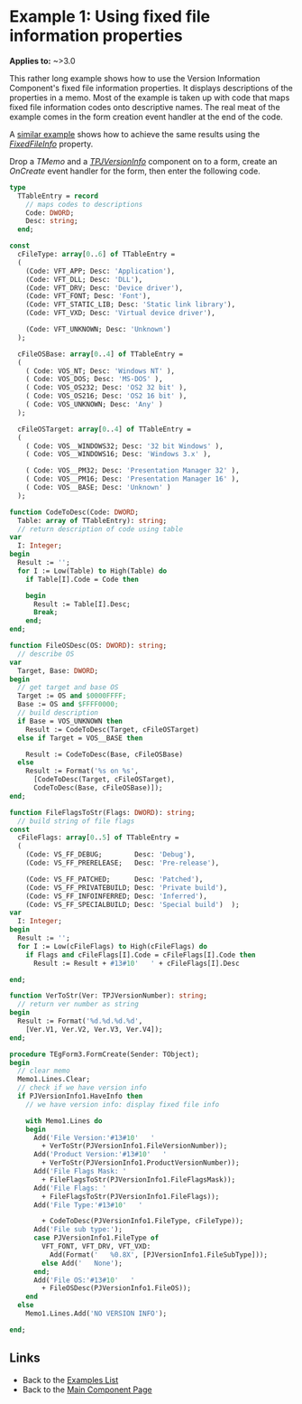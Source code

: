 # Example 1: Using fixed file information properties

**Applies to:** ~>3.0

This rather long example shows how to use the Version Information Component's fixed file information properties. It displays descriptions of the properties in a memo. Most of the example is taken up with code that maps fixed file information codes onto descriptive names. The real meat of the example comes in the form creation event handler at the end of the code.

A [similar example](./Example2.md) shows how to achieve the same results using the _[FixedFileInfo](../API/TPJVersionInfo-FixedFileInfo.md)_ property.

Drop a _TMemo_ and a _[TPJVersionInfo](../API/TPJVersionInfo.md)_ component on to a form, create an _OnCreate_ event handler for the form, then enter the following code.

```pascal
type
  TTableEntry = record
    // maps codes to descriptions
    Code: DWORD;
    Desc: string;
  end;

const
  cFileType: array[0..6] of TTableEntry =
  (
    (Code: VFT_APP; Desc: 'Application'),
    (Code: VFT_DLL; Desc: 'DLL'),
    (Code: VFT_DRV; Desc: 'Device driver'),
    (Code: VFT_FONT; Desc: 'Font'),
    (Code: VFT_STATIC_LIB; Desc: 'Static link library'),
    (Code: VFT_VXD; Desc: 'Virtual device driver'),

    (Code: VFT_UNKNOWN; Desc: 'Unknown')
  );

  cFileOSBase: array[0..4] of TTableEntry =
  (
    ( Code: VOS_NT; Desc: 'Windows NT' ),
    ( Code: VOS_DOS; Desc: 'MS-DOS' ),
    ( Code: VOS_OS232; Desc: 'OS2 32 bit' ),
    ( Code: VOS_OS216; Desc: 'OS2 16 bit' ),
    ( Code: VOS_UNKNOWN; Desc: 'Any' )
  );

  cFileOSTarget: array[0..4] of TTableEntry =
  (
    ( Code: VOS__WINDOWS32; Desc: '32 bit Windows' ),
    ( Code: VOS__WINDOWS16; Desc: 'Windows 3.x' ),

    ( Code: VOS__PM32; Desc: 'Presentation Manager 32' ),
    ( Code: VOS__PM16; Desc: 'Presentation Manager 16' ),
    ( Code: VOS__BASE; Desc: 'Unknown' )
  );

function CodeToDesc(Code: DWORD;
  Table: array of TTableEntry): string;
  // return description of code using table
var
  I: Integer;
begin
  Result := '';
  for I := Low(Table) to High(Table) do
    if Table[I].Code = Code then

    begin
      Result := Table[I].Desc;
      Break;
    end;
end;

function FileOSDesc(OS: DWORD): string;
  // describe OS
var
  Target, Base: DWORD;
begin
  // get target and base OS
  Target := OS and $0000FFFF;
  Base := OS and $FFFF0000;
  // build description
  if Base = VOS_UNKNOWN then
    Result := CodeToDesc(Target, cFileOSTarget)
  else if Target = VOS__BASE then

    Result := CodeToDesc(Base, cFileOSBase)
  else
    Result := Format('%s on %s',
      [CodeToDesc(Target, cFileOSTarget),
      CodeToDesc(Base, cFileOSBase)]);
end;

function FileFlagsToStr(Flags: DWORD): string;
  // build string of file flags
const
  cFileFlags: array[0..5] of TTableEntry =
  (
    (Code: VS_FF_DEBUG;        Desc: 'Debug'),
    (Code: VS_FF_PRERELEASE;   Desc: 'Pre-release'),

    (Code: VS_FF_PATCHED;      Desc: 'Patched'),
    (Code: VS_FF_PRIVATEBUILD; Desc: 'Private build'),
    (Code: VS_FF_INFOINFERRED; Desc: 'Inferred'),
    (Code: VS_FF_SPECIALBUILD; Desc: 'Special build')  );
var
  I: Integer;
begin
  Result := '';
  for I := Low(cFileFlags) to High(cFileFlags) do
    if Flags and cFileFlags[I].Code = cFileFlags[I].Code then
      Result := Result + #13#10'   ' + cFileFlags[I].Desc

end;

function VerToStr(Ver: TPJVersionNumber): string;
  // return ver number as string
begin
  Result := Format('%d.%d.%d.%d',
    [Ver.V1, Ver.V2, Ver.V3, Ver.V4]);
end;

procedure TEgForm3.FormCreate(Sender: TObject);
begin
  // clear memo
  Memo1.Lines.Clear;
  // check if we have version info
  if PJVersionInfo1.HaveInfo then
    // we have version info: display fixed file info

    with Memo1.Lines do
    begin
      Add('File Version:'#13#10'   '
        + VerToStr(PJVersionInfo1.FileVersionNumber));
      Add('Product Version:'#13#10'   '
        + VerToStr(PJVersionInfo1.ProductVersionNumber));
      Add('File Flags Mask: '
        + FileFlagsToStr(PJVersionInfo1.FileFlagsMask));
      Add('File Flags: '
        + FileFlagsToStr(PJVersionInfo1.FileFlags));
      Add('File Type:'#13#10'   '

        + CodeToDesc(PJVersionInfo1.FileType, cFileType));
      Add('File sub type:');
      case PJVersionInfo1.FileType of
        VFT_FONT, VFT_DRV, VFT_VXD:
          Add(Format('   %0.8X', [PJVersionInfo1.FileSubType]));
        else Add('   None');
      end;
      Add('File OS:'#13#10'   '
        + FileOSDesc(PJVersionInfo1.FileOS));
    end
  else
    Memo1.Lines.Add('NO VERSION INFO');

end;
```

## Links

* Back to the [Examples List](../Examples.md)
* Back to the [Main Component Page](../../index.md)
